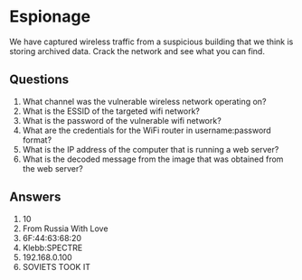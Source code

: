 # Espionage
We have captured wireless traffic from a suspicious building that we think is storing archived data. Crack the network and see what you can find.

## Questions
1. What channel was the vulnerable wireless network operating on?
2. What is the ESSID of the targeted wifi network?
3. What is the password of the vulnerable wifi network?
4. What are the credentials for the WiFi router in username:password format?
5. What is the IP address of the computer that is running a web server?
6. What is the decoded message from the image that was obtained from the web server?

## Answers
1. 10
2. From Russia With Love
3. 6F:44:63:68:20
4. Klebb:SPECTRE
5. 192.168.0.100
6. SOVIETS TOOK IT
